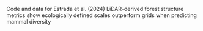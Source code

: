 Code and data for Estrada et al. (2024) LiDAR-derived forest structure metrics show ecologically defined scales outperform grids when predicting mammal diversity 
